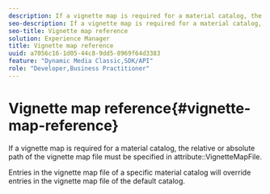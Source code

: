 ```yaml
---
description: If a vignette map is required for a material catalog, the relative or absolute path of the vignette map file must be specified in attribute VignetteMapFile.
seo-description: If a vignette map is required for a material catalog, the relative or absolute path of the vignette map file must be specified in attribute VignetteMapFile.
seo-title: Vignette map reference
solution: Experience Manager
title: Vignette map reference
uuid: a7056c16-1d05-44c8-9dd5-8969f64d3383
feature: "Dynamic Media Classic,SDK/API"
role: "Developer,Business Practitioner"
---
```


# Vignette map reference{#vignette-map-reference}

If a vignette map is required for a material catalog, the relative or absolute path of the vignette map file must be specified in attribute::VignetteMapFile.

Entries in the vignette map file of a specific material catalog will override entries in the vignette map file of the default catalog. 
